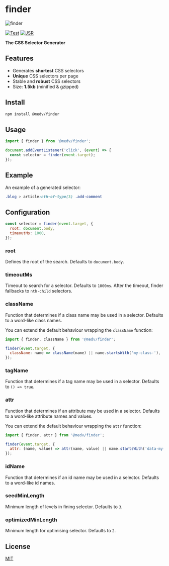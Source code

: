 # finder

![finder](https://medv.io/assets/finder.png)

[![Test](https://github.com/antonmedv/finder/actions/workflows/test.yml/badge.svg)](https://github.com/antonmedv/finder/actions/workflows/test.yml)
[![JSR](https://jsr.io/badges/@medv/finder)](https://jsr.io/@medv/finder)


**The CSS Selector Generator**

## Features

* Generates **shortest** CSS selectors
* **Unique** CSS selectors per page
* Stable and **robust** CSS selectors
* Size: **1.5kb** (minified & gzipped)

## Install

```bash
npm install @medv/finder
```

## Usage 

```ts
import { finder } from '@medv/finder';

document.addEventListener('click', (event) => {
  const selector = finder(event.target);
});
```

## Example

An example of a generated selector:

```css
.blog > article:nth-of-type(3) .add-comment
```

## Configuration

```js
const selector = finder(event.target, {
  root: document.body,
  timeoutMs: 1000,
});
```

### root

Defines the root of the search. Defaults to `document.body`.

### timeoutMs

Timeout to search for a selector. Defaults to `1000ms`. After the timeout, finder fallbacks to `nth-child` selectors.

### className

Function that determines if a class name may be used in a selector. Defaults to a word-like class names.

You can extend the default behaviour wrapping the `className` function:

```js
import { finder, className } from '@medv/finder';

finder(event.target, {
  className: name => className(name) || name.startsWith('my-class-'),
});
```

### tagName

Function that determines if a tag name may be used in a selector. Defaults to `() => true`.

### attr

Function that determines if an attribute may be used in a selector. Defaults to a word-like attribute names and values.

You can extend the default behaviour wrapping the `attr` function:

```js
import { finder, attr } from '@medv/finder';

finder(event.target, {
  attr: (name, value) => attr(name, value) || name.startsWith('data-my-attr-'),
});
```

### idName

Function that determines if an id name may be used in a selector. Defaults to a word-like id names.

### seedMinLength

Minimum length of levels in fining selector. Defaults to `3`.

### optimizedMinLength

Minimum length for optimising selector. Defaults to `2`.

## License

[MIT](LICENSE)
